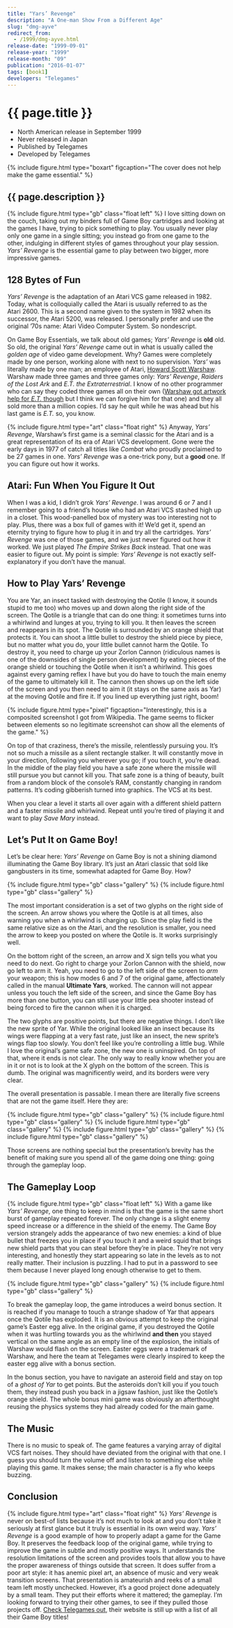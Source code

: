 ```yaml
---
title: "Yars’ Revenge"
description: "A One-man Show From a Different Age"
slug: "dmg-ayve"
redirect_from:
  - /1999/dmg-ayve.html
release-date: "1999-09-01"
release-year: "1999"
release-month: "09"
publication: "2016-01-07"
tags: [book1]
developers: "Telegames"
---
```

# {{ page.title }}

- North American release in September 1999
- Never released in Japan
- Published by Telegames
- Developed by Telegames

{% include figure.html type="boxart" figcaption="The cover does not help make the game essential." %}

## {{ page.description }}

{% include figure.html type="gb" class="float left" %}
I love sitting down on the couch, taking out my binders full of Game Boy cartridges and looking at the games I have, trying to pick something to play. You usually never play only one game in a single sitting; you instead go from one game to the other, indulging in different styles of games throughout your play session. *Yars’ Revenge* is the essential game to play between two bigger, more impressive games.

## 128 Bytes of Fun

*Yars’ Revenge* is the adaptation of an Atari VCS game released in 1982. Today, what is colloquially called the Atari is usually referred to as the Atari 2600. This is a second name given to the system in 1982 when its successor, the Atari 5200, was released. I personally prefer and use the original ’70s name: Atari Video Computer System. So nondescript.

On Game Boy Essentials, we talk about old games; *Yars’ Revenge* is **old** old. So old, the original *Yars’ Revenge* came out in what is usually called the *golden age* of video game development. Why? Games were completely made by one person, working alone with next to no supervision. *Yars’* was literally made by one man; an employee of Atari, [Howard Scott Warshaw](https://en.wikipedia.org/wiki/Howard_Scott_Warshaw). Warshaw made three games and three games only: *Yars’ Revenge*, *Raiders of the Lost Ark* and *E.T. the Extraterrestrial*. I know of no other programmer who can say they coded three games all on their own ([Warshaw got artwork help for *E.T.* though](http://www.polygon.com/2015/3/9/8163747/yars-revenge-is-a-journey-back-to-a-lost-world-of-video-games) but I think we can forgive him for that one) and they all sold more than a million copies. I’d say he quit while he was ahead but his last game is *E.T.* so, you know.

{% include figure.html type="art" class="float right" %}
Anyway, *Yars’ Revenge*, Warshaw’s first game is a seminal classic for the Atari and is a great representation of its era of Atari VCS development. Gone were the early days in 1977 of catch all titles like *Combat* who proudly proclaimed to be 27 games in one. *Yars’ Revenge* was a one-trick pony, but a **good** one. If you can figure out how it works.

## Atari: Fun When You Figure It Out

When I was a kid, I didn’t grok *Yars’ Revenge*. I was around 6 or 7 and I remember going to a friend’s house who had an Atari VCS stashed high up in a closet. This wood-panelled box of mystery was too interesting not to play. Plus, there was a box full of games with it! We’d get it, spend an eternity trying to figure how to plug it in and try all the cartridges. *Yars’ Revenge* was one of those games, and we just never figured out how it worked. We just played *The Empire Strikes Back* instead. That one was easier to figure out. My point is simple: *Yars’ Revenge* is not exactly self-explanatory if you don’t have the manual.

## How to Play Yars’ Revenge

You are Yar, an insect tasked with destroying the Qotile (I know, it sounds stupid to me too) who moves up and down along the right side of the screen. The Qotile is a triangle that can do one thing: it sometimes turns into a whirlwind and lunges at you, trying to kill you. It then leaves the screen and reappears in its spot. The Qotile is surrounded by an orange shield that protects it. You can shoot a little bullet to destroy the shield piece by piece, but no matter what you do, your little bullet cannot harm the Qotile. To destroy it, you need to charge up your Zorlon Cannon (ridiculous names is one of the downsides of single person development) by eating pieces of the orange shield or touching the Qotile when it isn’t a whirlwind. This goes against every gaming reflex I have but you do have to touch the main enemy of the game to ultimately kill it. The cannon then shows up on the left side of the screen and you then need to aim it (it stays on the same axis as Yar) at the moving Qotile and fire it. If you lined up everything just right, boom!

{% include figure.html type="pixel" figcaption="Interestingly, this is a composited screenshot I got from Wikipedia. The game seems to flicker between elements so no legitimate screenshot can show all the elements of the game." %}

On top of that craziness, there’s the missile, relentlessly pursuing you. It’s not so much a missile as a silent rectangle stalker. It will constantly move in your direction, following you wherever you go; if you touch it, you’re dead. In the middle of the play field you have a safe zone where the missile will still pursue you but cannot kill you. That safe zone is a thing of beauty, built from a random block of the console’s RAM, constantly changing in random patterns. It’s coding gibberish turned into graphics. The VCS at its best.

When you clear a level it starts all over again with a different shield pattern and a faster missile and whirlwind. Repeat until you’re tired of playing it and want to play *Save Mary* instead.

## Let’s Put It on Game Boy!

Let’s be clear here: *Yars’ Revenge* on Game Boy is not a shining diamond illuminating the Game Boy library. It’s just an Atari classic that sold like gangbusters in its time, somewhat adapted for Game Boy. How?

<div class="gallery">
{% include figure.html type="gb" class="gallery" %}
{% include figure.html type="gb" class="gallery" %}
</div>

The most important consideration is a set of two glyphs on the right side of the screen. An arrow shows you where the Qotile is at all times, also warning you when a whirlwind is charging up. Since the play field is the same relative size as on the Atari, and the resolution is smaller, you need the arrow to keep you posted on where the Qotile is. It works surprisingly well.

On the bottom right of the screen, an arrow and X sign tells you what you need to do next. Go right to charge your Zorlon Cannon with the shield, now go left to arm it. Yeah, you need to go to the left side of the screen to *arm* your weapon; this is how modes 6 and 7 of the original game, affectionately called in the manual **Ultimate Yars**, worked. The cannon will not appear unless you touch the left side of the screen, and since the Game Boy has more than one button, you can still use your little pea shooter instead of being forced to fire the cannon when it is charged.

The two glyphs are positive points, but there are negative things. I don’t like the new sprite of Yar. While the original looked like an insect because its wings were flapping at a very fast rate, just like an insect, the new sprite’s wings flap too slowly. You don’t feel like you’re controlling a little bug. While I love the original’s game safe zone, the new one is uninspired. On top of that, where it ends is not clear. The only way to really know whether you are in it or not is to look at the X glyph on the bottom of the screen. This is dumb. The original was magnificently weird, and its borders were very clear.

The overall presentation is passable. I mean there are literally five screens that are not the game itself. Here they are:

<div class="gallery">
{% include figure.html type="gb" class="gallery" %}
{% include figure.html type="gb" class="gallery" %}
{% include figure.html type="gb" class="gallery" %}
{% include figure.html type="gb" class="gallery" %}
{% include figure.html type="gb" class="gallery" %}
</div>

Those screens are nothing special but the presentation’s brevity has the benefit of making sure you spend all of the game doing one thing: going through the gameplay loop.

## The Gameplay Loop

{% include figure.html type="gb" class="float left" %}
With a game like *Yars’ Revenge*, one thing to keep in mind is that the game is the same short burst of gameplay repeated forever. The only change is a slight enemy speed increase or a difference in the shield of the enemy. The Game Boy version strangely adds the appearance of two new enemies: a kind of blue bullet that freezes you in place if you touch it and a weird squid that brings new shield parts that you can steal before they’re in place. They’re not very interesting, and honestly they start appearing so late in the levels as to not really matter. Their inclusion is puzzling. I had to put in a password to see them because I never played long enough otherwise to get to them.

<div class="gallery">
{% include figure.html type="gb" class="gallery" %}
{% include figure.html type="gb" class="gallery" %}
</div>

To break the gameplay loop, the game introduces a weird bonus section. It is reached if you manage to touch a strange shadow of Yar that appears once the Qotile has exploded. It is an obvious attempt to keep the original game’s Easter egg alive. In the original game, if you destroyed the Qotile when it was hurtling towards you as the whirlwind **and then** you stayed vertical on the same angle as an empty line of the explosion, the initials of Warshaw would flash on the screen. Easter eggs were a trademark of Warshaw, and here the team at Telegames were clearly inspired to keep the easter egg alive with a bonus section.

In the bonus section, you have to navigate an asteroid field and stay on top of a *ghost of Yar* to get points. But the asteroids don’t kill you if you touch them, they instead push you back in a jigsaw fashion, just like the Qotile’s orange shield. The whole bonus mini game was obviously an afterthought reusing the physics systems they had already coded for the main game.

## The Music

There is no music to speak of. The game features a varying array of digital VCS fart noises. They should have deviated from the original with that one. I guess you should turn the volume off and listen to something else while playing this game. It makes sense; the main character is a fly who keeps buzzing.

## Conclusion

{% include figure.html type="art" class="float right" %}
*Yars’ Revenge* is never on best-of lists because it’s not much to look at and you don’t take it seriously at first glance but it truly is essential in its own weird way. *Yars’ Revenge* is a good example of how to properly adapt a game for the Game Boy. It preserves the feedback loop of the original game, while trying to improve the game in subtle and mostly positive ways. It understands the resolution limitations of the screen and provides tools that allow you to have the proper awareness of things outside that screen. It does suffer from a poor art style: it has anemic pixel art, an absence of music and very weak transition screens. That presentation is amateurish and reeks of a small team left mostly unchecked. However, it’s a good project done adequately by a small team. They put their efforts where it mattered; the gameplay. I’m looking forward to trying their other games, to see if they pulled those projects off. [Check Telegames out](http://www.telegames.com/publishing.htm), their website is still up with a list of all their Game Boy titles!
